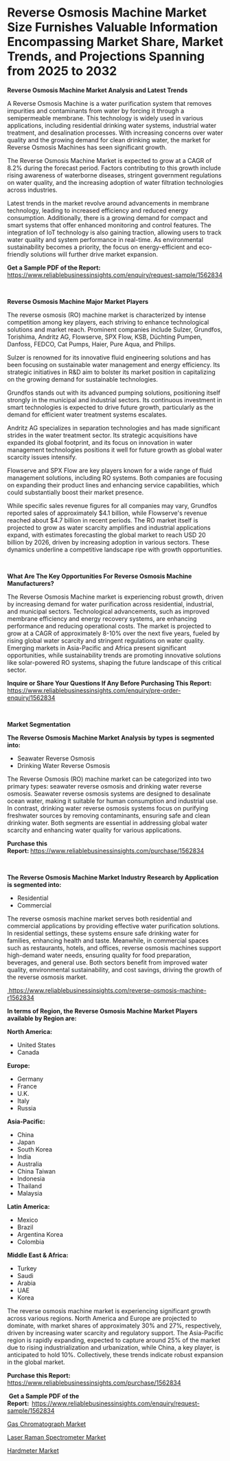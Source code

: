<p><h1>Reverse Osmosis Machine Market Size Furnishes Valuable Information Encompassing Market Share, Market Trends, and Projections Spanning from 2025 to 2032</h1></p><p><strong>Reverse Osmosis Machine Market Analysis and Latest Trends</strong></p>
<p><p>A Reverse Osmosis Machine is a water purification system that removes impurities and contaminants from water by forcing it through a semipermeable membrane. This technology is widely used in various applications, including residential drinking water systems, industrial water treatment, and desalination processes. With increasing concerns over water quality and the growing demand for clean drinking water, the market for Reverse Osmosis Machines has seen significant growth.</p><p>The Reverse Osmosis Machine Market is expected to grow at a CAGR of 8.2% during the forecast period. Factors contributing to this growth include rising awareness of waterborne diseases, stringent government regulations on water quality, and the increasing adoption of water filtration technologies across industries. </p><p>Latest trends in the market revolve around advancements in membrane technology, leading to increased efficiency and reduced energy consumption. Additionally, there is a growing demand for compact and smart systems that offer enhanced monitoring and control features. The integration of IoT technology is also gaining traction, allowing users to track water quality and system performance in real-time. As environmental sustainability becomes a priority, the focus on energy-efficient and eco-friendly solutions will further drive market expansion.</p></p>
<p><strong>Get a Sample PDF of the Report:&nbsp;</strong> <a href="https://www.reliablebusinessinsights.com/enquiry/request-sample/1562834?utm_campaign=75&utm_medium=2&utm_source=Github&utm_content=ia&utm_term=16022025&utm_id=reverse-osmosis-machine">https://www.reliablebusinessinsights.com/enquiry/request-sample/1562834</a></p>
<p>&nbsp;</p>
<p><strong>Reverse Osmosis Machine Major Market Players</strong></p>
<p><p>The reverse osmosis (RO) machine market is characterized by intense competition among key players, each striving to enhance technological solutions and market reach. Prominent companies include Sulzer, Grundfos, Torishima, Andritz AG, Flowserve, SPX Flow, KSB, Düchting Pumpen, Danfoss, FEDCO, Cat Pumps, Haier, Pure Aqua, and Philips.</p><p>Sulzer is renowned for its innovative fluid engineering solutions and has been focusing on sustainable water management and energy efficiency. Its strategic initiatives in R&D aim to bolster its market position in capitalizing on the growing demand for sustainable technologies.</p><p>Grundfos stands out with its advanced pumping solutions, positioning itself strongly in the municipal and industrial sectors. Its continuous investment in smart technologies is expected to drive future growth, particularly as the demand for efficient water treatment systems escalates.</p><p>Andritz AG specializes in separation technologies and has made significant strides in the water treatment sector. Its strategic acquisitions have expanded its global footprint, and its focus on innovation in water management technologies positions it well for future growth as global water scarcity issues intensify.</p><p>Flowserve and SPX Flow are key players known for a wide range of fluid management solutions, including RO systems. Both companies are focusing on expanding their product lines and enhancing service capabilities, which could substantially boost their market presence.</p><p>While specific sales revenue figures for all companies may vary, Grundfos reported sales of approximately $4.1 billion, while Flowserve's revenue reached about $4.7 billion in recent periods. The RO market itself is projected to grow as water scarcity amplifies and industrial applications expand, with estimates forecasting the global market to reach USD 20 billion by 2026, driven by increasing adoption in various sectors. These dynamics underline a competitive landscape ripe with growth opportunities.</p></p>
<p>&nbsp;</p>
<p><strong>What Are The Key Opportunities For Reverse Osmosis Machine Manufacturers?</strong></p>
<p><p>The Reverse Osmosis Machine market is experiencing robust growth, driven by increasing demand for water purification across residential, industrial, and municipal sectors. Technological advancements, such as improved membrane efficiency and energy recovery systems, are enhancing performance and reducing operational costs. The market is projected to grow at a CAGR of approximately 8-10% over the next five years, fueled by rising global water scarcity and stringent regulations on water quality. Emerging markets in Asia-Pacific and Africa present significant opportunities, while sustainability trends are promoting innovative solutions like solar-powered RO systems, shaping the future landscape of this critical sector.</p></p>
<p><strong>Inquire or Share Your Questions If Any Before Purchasing This Report:</strong> <a href="https://www.reliablebusinessinsights.com/enquiry/pre-order-enquiry/1562834?utm_campaign=75&utm_medium=2&utm_source=Github&utm_content=ia&utm_term=16022025&utm_id=reverse-osmosis-machine">https://www.reliablebusinessinsights.com/enquiry/pre-order-enquiry/1562834</a></p>
<p>&nbsp;</p>
<p><strong>Market Segmentation</strong></p>
<p><strong>The Reverse Osmosis Machine Market Analysis by types is segmented into:</strong></p>
<p><ul><li>Seawater Reverse Osmosis</li><li>Drinking Water Reverse Osmosis</li></ul></p>
<p><p>The Reverse Osmosis (RO) machine market can be categorized into two primary types: seawater reverse osmosis and drinking water reverse osmosis. Seawater reverse osmosis systems are designed to desalinate ocean water, making it suitable for human consumption and industrial use. In contrast, drinking water reverse osmosis systems focus on purifying freshwater sources by removing contaminants, ensuring safe and clean drinking water. Both segments are essential in addressing global water scarcity and enhancing water quality for various applications.</p></p>
<p><strong>Purchase this Report:&nbsp;</strong><a href="https://www.reliablebusinessinsights.com/purchase/1562834?utm_campaign=75&utm_medium=2&utm_source=Github&utm_content=ia&utm_term=16022025&utm_id=reverse-osmosis-machine">https://www.reliablebusinessinsights.com/purchase/1562834</a></p>
<p>&nbsp;</p>
<p><strong>The Reverse Osmosis Machine Market Industry Research by Application is segmented into:</strong></p>
<p><ul><li>Residential</li><li>Commercial</li></ul></p>
<p><p>The reverse osmosis machine market serves both residential and commercial applications by providing effective water purification solutions. In residential settings, these systems ensure safe drinking water for families, enhancing health and taste. Meanwhile, in commercial spaces such as restaurants, hotels, and offices, reverse osmosis machines support high-demand water needs, ensuring quality for food preparation, beverages, and general use. Both sectors benefit from improved water quality, environmental sustainability, and cost savings, driving the growth of the reverse osmosis market.</p></p>
<p><a href="https://www.reliablebusinessinsights.com/reverse-osmosis-machine-r1562834?utm_campaign=75&utm_medium=2&utm_source=Github&utm_content=ia&utm_term=16022025&utm_id=reverse-osmosis-machine">&nbsp;https://www.reliablebusinessinsights.com/reverse-osmosis-machine-r1562834</a></p>
<p><strong>In terms of Region, the Reverse Osmosis Machine Market Players available by Region are:</strong></p>
<p>
    <p> <strong> North America: </strong>
        <ul>
            <li>United States</li>
            <li>Canada</li>
        </ul>
        </p> 
    <p> <strong> Europe: </strong>
        <ul>
            <li>Germany</li>
            <li>France</li>
            <li>U.K.</li>
            <li>Italy</li>
            <li>Russia</li>
        </ul>
        </p> 
    <p> <strong> Asia-Pacific: </strong>
        <ul>
            <li>China</li>
            <li>Japan</li>
            <li>South Korea</li>
            <li>India</li>
            <li>Australia</li>
            <li>China Taiwan</li>
            <li>Indonesia</li>
            <li>Thailand</li>
            <li>Malaysia</li>
        </ul>
        </p> 
    <p> <strong> Latin America: </strong>
        <ul>
            <li>Mexico</li>
            <li>Brazil</li>
            <li>Argentina Korea</li>
            <li>Colombia</li>
        </ul>
        </p> 
    <p> <strong> Middle East & Africa: </strong>
        <ul>
            <li>Turkey</li>
            <li>Saudi</li>
            <li>Arabia</li>
            <li>UAE</li>
            <li>Korea</li>
        </ul>
    </p>
    </p>
<p><p>The reverse osmosis machine market is experiencing significant growth across various regions. North America and Europe are projected to dominate, with market shares of approximately 30% and 27%, respectively, driven by increasing water scarcity and regulatory support. The Asia-Pacific region is rapidly expanding, expected to capture around 25% of the market due to rising industrialization and urbanization, while China, a key player, is anticipated to hold 10%. Collectively, these trends indicate robust expansion in the global market.</p></p>
<p><strong>Purchase this Report: </strong><a href="https://www.reliablebusinessinsights.com/purchase/1562834?utm_campaign=75&utm_medium=2&utm_source=Github&utm_content=ia&utm_term=16022025&utm_id=reverse-osmosis-machine">https://www.reliablebusinessinsights.com/purchase/1562834</a></p>
<p>&nbsp;<strong>Get a Sample PDF of the Report:&nbsp;&nbsp;</strong><a href="https://www.reliablebusinessinsights.com/enquiry/request-sample/1562834?utm_campaign=75&utm_medium=2&utm_source=Github&utm_content=ia&utm_term=16022025&utm_id=reverse-osmosis-machine">https://www.reliablebusinessinsights.com/enquiry/request-sample/1562834</a></p>
<p><strong></strong></p>
<p><p><a href="https://github.com/juniordelafrance/Market-Research-Report-List-5/blob/main/gas-chromatograph-market.md?utm_campaign=75&utm_medium=2&utm_source=Github&utm_content=ia&utm_term=16022025&utm_id=reverse-osmosis-machine">Gas Chromatograph Market</a></p><p><a href="https://github.com/hamremunazm4/Market-Research-Report-List-1/blob/main/laser-raman-spectrometer-market.md?utm_campaign=75&utm_medium=2&utm_source=Github&utm_content=ia&utm_term=16022025&utm_id=reverse-osmosis-machine">Laser Raman Spectrometer Market</a></p><p><a href="https://github.com/boccalyver5k/Market-Research-Report-List-1/blob/main/hardmeter-market.md?utm_campaign=75&utm_medium=2&utm_source=Github&utm_content=ia&utm_term=16022025&utm_id=reverse-osmosis-machine">Hardmeter Market</a></p></p>